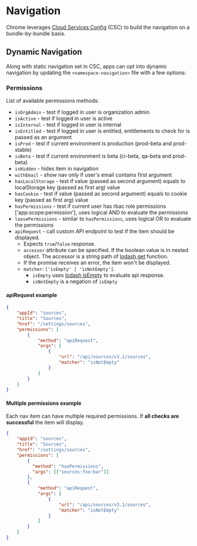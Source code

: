 # Navigation

Chrome leverages [Cloud Services Config](https://github.com/redhatinsights/cloud-services-config) (CSC) to build the navigation on a bundle-by-bundle basis.

## Dynamic Navigation

Along with static navigation set in CSC, apps can opt into dynamic navigation by updating the `<namespace-navigation>` file with a few options:

### Permissions

List of available permissions methods:

* `isOrgAdmin` - test if logged in user is organization admin
* `isActive` - test if logged in user is active
* `isInternal` - test if logged in user is internal
* `isEntitled` - test if logged in user is entitled, entitlements to check for is passed as an argument
* `isProd` - test if current environment is production (prod-beta and prod-stable)
* `isBeta` - test if current environment is beta (ci-beta, qa-beta and prod-beta)
* `isHidden` - hides item in navigation
* `withEmail` - show nav only if user's email contains first argument
* `hasLocalStorage` - test if value (passed as second argument) equals to localStorage key (passed as first arg) value
* `hasCookie` - test if value (passed as second argument) equals to cookie  key (passed as first arg) value
* `hasPermissions` - test if current user has rbac role permissions ['app:scope:permission'], uses logical AND to evaluate the permissions
* `loosePermissions` - similar to `hasPermissions`, uses logical OR to evaluate the permissions
* `apiRequest` - call custom API endpoint to test if the item should be displayed.
  * Expects `true`/`false` response.
  * `accessor` attribute can be specified. If the boolean value is in nested object. The accessor is a string path of [lodash get](https://lodash.com/docs/4.17.15#get) function.
  * If the promise receives an error, the item won't be displayed.
  * `matcher`: `['isEmpty' | 'isNotEmpty']`.
    * `isEmpty` uses [lodash isEmpty](https://lodash.com/docs/4.17.15#isEmpty) to evaluate api response.
    * `isNotEmpty` is a negation of `isEmpty`

#### apiRequest example

```JSON
{
    "appId": "sources",
    "title": "Sources",
    "href": "/settings/sources",
    "permissions": [
        {
            "method": "apiRequest",
            "args": [
                {
                    "url": "/api/sources/v3.1/sources",
                    "matcher": "isNotEmpty"
                }
            ]
        }
    ]
}
 ```

#### Multiple permissions example

Each nav item can have multiple required permissions. If **all checks are successful** the item will display.

```JSON
{
    "appId": "sources",
    "title": "Sources",
    "href": "/settings/sources",
    "permissions": [
        {
          "method": "hasPermissions",
          "args": [["sources:foo:bar"]]
        },
        {
            "method": "apiRequest",
            "args": [
                {
                    "url": "/api/sources/v3.1/sources",
                    "matcher": "isNotEmpty"
                }
            ]
        }
    ]
}
```
